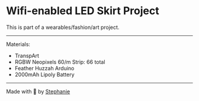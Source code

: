 # Wifi-enabled LED Skirt Project

This is part of a wearables/fashion/art project.

---

Materials:

* TranspArt
* RGBW Neopixels 60/m Strip: 66 total
* Feather Huzzah Arduino
* 2000mAh Lipoly Battery

---

Made with 💟 by [Stephanie](https://stephanie.lol)
